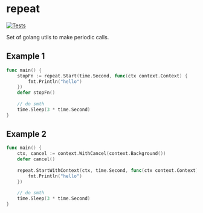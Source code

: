 # repeat
[![Tests](https://github.com/gruzovator/repeat/actions/workflows/go.yml/badge.svg)](https://github.com/gruzovator/repeat/actions/workflows/go.yml)

Set of golang utils to make periodic calls.

## Example 1
```go
func main() {
    stopFn := repeat.Start(time.Second, func(ctx context.Context) {
        fmt.Println("hello")
    })
    defer stopFn()
    
    // do smth
    time.Sleep(3 * time.Second)
}
```

## Example 2
```go
func main() {
    ctx, cancel := context.WithCancel(context.Background())
    defer cancel()
    
    repeat.StartWithContext(ctx, time.Second, func(ctx context.Context) {
        fmt.Println("hello")
    })
    
    // do smth
    time.Sleep(3 * time.Second)
}
```



